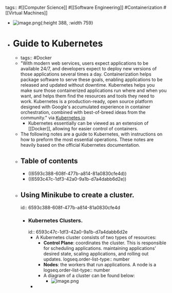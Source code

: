tags:: #[[Computer Science]] #[[Software Engineering]] #Containerization #[[Virtual Machines]]
- ![image.png](../assets/image_1704182960615_0.png){:height 388, :width 759}
- # Guide to Kubernetes
	- tags:: #Docker
	- "With modern web services, users expect applications to be available 24/7, and developers expect to deploy new versions of those applications several times a day. Containerization helps package software to serve these goals, enabling applications to be released and updated without downtime. Kubernetes helps you make sure those containerized applications run where and when you want, and helps them find the resources and tools they need to work. Kubernetes is a production-ready, open source platform designed with Google's accumulated experience in container orchestration, combined with best-of-breed ideas from the community." via [Kubernetes.io](https://kubernetes.io/docs/tutorials/kubernetes-basics/)
		- Kubernetes essentially can be viewed as an extension of [[Docker]], allowing for easier control of containers.
	- The following notes are a guide to Kubernetes, with instructions on how to preform the most essential operations. These notes are heavily based on the official Kubernetes documentation.
	- ## Table of contents
		- ((6593c388-608f-477b-a814-81a0830cfe4d))
		- ((6593c47c-1df3-42a0-9a1b-d7a4dabb6d2e))
	- ## Using Minikube to create a cluster.
	  id:: 6593c388-608f-477b-a814-81a0830cfe4d
		- ### Kubernetes Clusters.
		  id:: 6593c47c-1df3-42a0-9a1b-d7a4dabb6d2e
			- A Kubernetes cluster consists of two types of resources:
				- **Control Plane**: coordinates the cluster. This is responsible for scheduling applications. maintaining applications' desired state, scaling applications, and rolling out updates.
				  logseq.order-list-type:: number
				- **Nodes**: the workers that run applications. A node is a
				  logseq.order-list-type:: number
				- A diagram of a cluster can be found below:
					- ![image.png](../assets/image_1704183301372_0.png)
			-